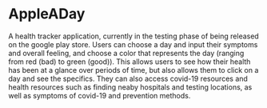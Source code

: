 # AppleADay
A health tracker application, currently in the testing phase of being released on the google play store.
Users can choose a day and input their symptoms and overall feeling, and choose a color that represents the day (ranging from red (bad) to green (good)).
This allows users to see how their health has been at a glance over periods of time, but also allows them to click on a day and see the specifics.
They can also access covid-19 resources and health resources such as finding neaby hospitals and testing locations, as well as symptoms of covid-19 and prevention methods.
